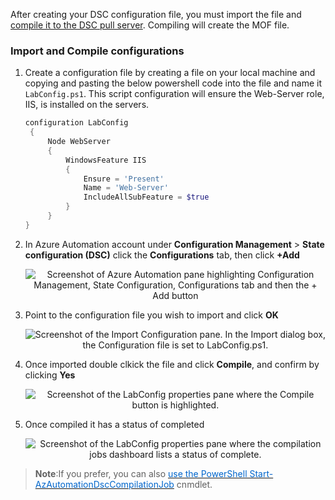 

After creating your DSC configuration file, you must import the file and [compile it to the DSC pull server](https://azure.microsoft.com/en-us/documentation/articles/automation-dsc-compile/#compiling-a-dsc-configuration-with-the-azure-portal). Compiling will create the MOF file.



### Import and Compile configurations

1. Create a configuration file by creating a file on your local machine and copying and pasting the below powershell code into the file and name it `LabConfig.ps1`. This script configuration will ensure the Web-Server role, IIS, is installed on the servers.

    ```powershell
    configuration LabConfig 
     { 
         Node WebServer 
         { 
             WindowsFeature IIS 
             { 
                 Ensure = 'Present' 
                 Name = 'Web-Server' 
                 IncludeAllSubFeature = $true 
             } 
         } 
    } 
    ```

2.  In Azure Automation account under **Configuration Management** > **State configuration (DSC)** click the  **Configurations** tab, then click **+Add**

    <p style="text-align:center;"><img src="../Linked_Image_Files/dsc3.png" alt="Screenshot of Azure Automation pane highlighting Configuration Management, State Configuration, Configurations tab and then the + Add button"></p>

3. Point to the configuration file you wish to import and click **OK**

    <p style="text-align:center;"><img src="../Linked_Image_Files/dsc4.png" alt="Screenshot of the Import Configuration pane. In the Import dialog box, the Configuration file is set to LabConfig.ps1."></p>

34. Once imported double clkick the file and click **Compile**, and confirm by clicking **Yes**

    <p style="text-align:center;"><img src="../Linked_Image_Files/dsc5.png" alt="Screenshot of the LabConfig properties pane where the Compile button is highlighted."></p>

5. Once compiled it has a status of completed
    
    <p style="text-align:center;"><img src="../Linked_Image_Files/dsc6.png" alt="Screenshot of the LabConfig properties pane where the compilation jobs dashboard lists a status of complete."></p>


> **Note**:If you prefer, you can also <a href="https://azure.microsoft.com/en-us/documentation/articles/automation-dsc-compile/#compiling-a-dsc-configuration-with-windows-powershell" target="_blank"><span style="color: #0066cc;" color="#0066cc">use the PowerShell Start-AzAutomationDscCompilationJob</span></a> cnmdlet.



